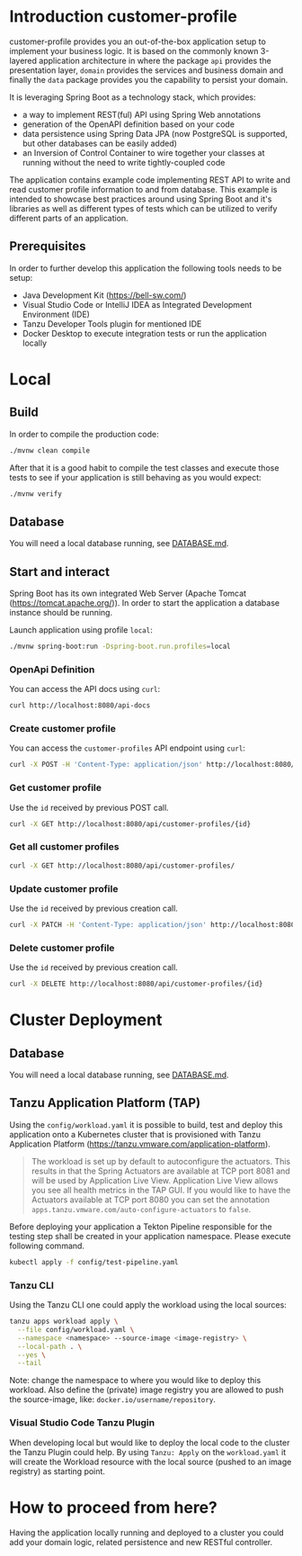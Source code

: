 # Introduction customer-profile

customer-profile provides you an out-of-the-box application setup to implement your business logic. It is based on the
commonly known 3-layered application architecture in where the package `api` provides the presentation layer, `domain` provides 
the services and business domain and finally the `data` package provides you the capability to persist your domain.

It is leveraging Spring Boot as a technology stack, which provides:
- a way to implement REST(ful) API using Spring Web annotations
- generation of the OpenAPI definition based on your code
- data persistence using Spring Data JPA (now PostgreSQL is supported, but other databases can be easily added)
- an Inversion of Control Container to wire together your classes at running without the need to write tightly-coupled code

The application contains example code implementing REST API to write and read customer profile information to and from 
database. This example is intended to showcase best practices around using Spring Boot and it's libraries as well as
different types of tests which can be utilized to verify different parts of an application.

## Prerequisites

In order to further develop this application the following tools needs to be setup:
- Java Development Kit (https://bell-sw.com/)
- Visual Studio Code or IntelliJ IDEA as Integrated Development Environment (IDE)
- Tanzu Developer Tools plugin for mentioned IDE
- Docker Desktop to execute integration tests or run the application locally

# Local

## Build

In order to compile the production code:
```bash
./mvnw clean compile
```


After that it is a good habit to compile the test classes and execute those tests to see if your application is still behaving as you would expect:
```bash
./mvnw verify
```


## Database

You will need a local database running, see [DATABASE.md](DATABASE.md#local).

## Start and interact

Spring Boot has its own integrated Web Server (Apache Tomcat (https://tomcat.apache.org/)). In order 
to start the application a database instance should be running.

Launch application using profile `local`:
```bash
./mvnw spring-boot:run -Dspring-boot.run.profiles=local
```





### OpenApi Definition

You can access the API docs using `curl`:

```bash
curl http://localhost:8080/api-docs  
```

### Create customer profile

You can access the `customer-profiles` API endpoint using `curl`:

```bash
curl -X POST -H 'Content-Type: application/json' http://localhost:8080/api/customer-profiles -d '{"firstName": "Joe", "lastName": "Doe", "email": "joe.doe@test.org"}'
```

### Get customer profile

Use the `id` received by previous POST call.
```bash
curl -X GET http://localhost:8080/api/customer-profiles/{id}
```

### Get all customer profiles

```bash
curl -X GET http://localhost:8080/api/customer-profiles/
```

### Update customer profile

Use the `id` received by previous creation call.
```bash
curl -X PATCH -H 'Content-Type: application/json' http://localhost:8080/api/customer-profiles/{id} -d '{"firstName": "Jane", "lastName": "Little"}'
```

### Delete customer profile

Use the `id` received by previous creation call.
```bash
curl -X DELETE http://localhost:8080/api/customer-profiles/{id}
```

# Cluster Deployment

## Database

You will need a local database running, see [DATABASE.md](DATABASE.md#kubernetes).

## Tanzu Application Platform (TAP)

Using the `config/workload.yaml` it is possible to build, test and deploy this application onto a
Kubernetes cluster that is provisioned with Tanzu Application Platform (https://tanzu.vmware.com/application-platform).

> The workload is set up by default to autoconfigure the actuators. This results in that the Spring Actuators are available at TCP port 8081 and will be used by Application Live View.
> Application Live View allows you see all health metrics in the TAP GUI. If you would like to have the Actuators available at TCP port 8080 you can set the
> annotation `apps.tanzu.vmware.com/auto-configure-actuators` to `false`.

Before deploying your application a Tekton Pipeline responsible for the testing step shall be created in your application
namespace. Please execute following command.

```bash
kubectl apply -f config/test-pipeline.yaml
```

### Tanzu CLI

Using the Tanzu CLI one could apply the workload using the local sources:
```bash
tanzu apps workload apply \
  --file config/workload.yaml \
  --namespace <namespace> --source-image <image-registry> \
  --local-path . \
  --yes \
  --tail
```

Note: change the namespace to where you would like to deploy this workload. Also define the (private) image registry you
are allowed to push the source-image, like: `docker.io/username/repository`.

### Visual Studio Code Tanzu Plugin
When developing local but would like to deploy the local code to the cluster the Tanzu Plugin could help.
By using `Tanzu: Apply` on the `workload.yaml` it will create the Workload resource with the local source (pushed to an image registry) as
starting point.


# How to proceed from here?
Having the application locally running and deployed to a cluster you could add your domain logic, related persistence and new RESTful controller.

